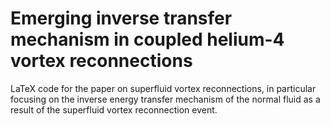# Emerging inverse transfer mechanism in coupled helium-4 vortex reconnections

LaTeX code for the paper on superfluid vortex reconnections, in particular focusing on the inverse energy transfer mechanism of the normal fluid as a result of the superfluid vortex reconnection event.
